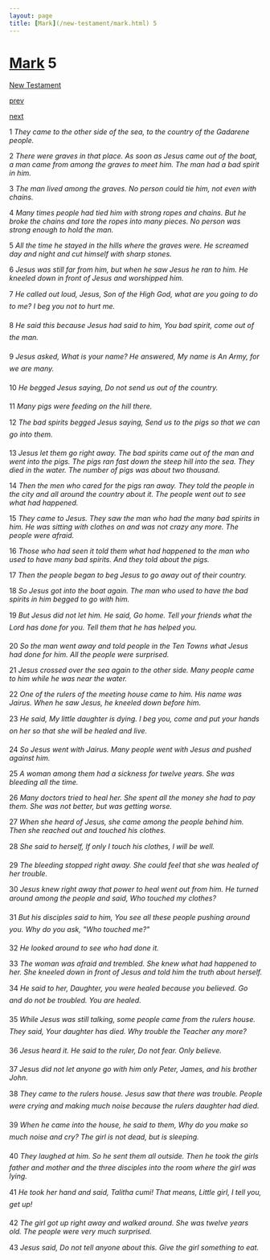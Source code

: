 ```yaml
---
layout: page
title: [Mark](/new-testament/mark.html) 5
---
```


# [Mark](/new-testament/mark.html) 5

[New Testament](/new-testament.html)


[prev](/new-testament/mark/mark-4.html)


[next](/new-testament/mark/mark-6.html)

1 _They came to the other side of the sea, to the country of the Gadarene people._

2 _There were graves in that place. As soon as Jesus came out of the boat, a man came from among the graves to meet him. The man had a bad spirit in him._

3 _The man lived among the graves. No person could tie him, not even with chains._

4 _Many times people had tied him with strong ropes and chains. But he broke the chains and tore the ropes into many pieces. No person was strong enough to hold the man._

5 _All the time he stayed in the hills where the graves were. He screamed day and night and cut himself with sharp stones._

6 _Jesus was still far from him, but when he saw Jesus he ran to him. He kneeled down in front of Jesus and worshipped him._

7 _He called out loud, Jesus, Son of the High God, what are you going to do to me? I beg you not to hurt me._

8 _He said this because Jesus had said to him, You bad spirit, come out of the man._

9 _Jesus asked, What is your name? He answered, My name is An Army, for we are many._

10 _He begged Jesus saying, Do not send us out of the country._

11 _Many pigs were feeding on the hill there._

12 _The bad spirits begged Jesus saying, Send us to the pigs so that we can go into them._

13 _Jesus let them go right away. The bad spirits came out of the man and went into the pigs.  The pigs ran fast down the steep hill into the sea. They died in the water. The number of pigs was about two thousand._

14 _Then the men who cared for the pigs ran away. They told the people in the city and all around the country about it. The people went out to see what had happened._

15 _They came to Jesus. They saw the man who had the many bad spirits in him. He was sitting with clothes on and was not crazy any more. The people were afraid._

16 _Those who had seen it told them what had happened to the man who used to have many bad spirits. And they told about the pigs._

17 _Then the people began to beg Jesus to go away out of their country._

18 _So Jesus got into the boat again. The man who used to have the bad spirits in him begged to go with him._

19 _But Jesus did not let him. He said, Go home. Tell your friends what the Lord has done for you. Tell them that he has helped you._

20 _So the man went away and told people in the Ten Towns what Jesus had done for him.  All the people were surprised._

21 _Jesus crossed over the sea again to the other side. Many people came to him while he was near the water._

22 _One of the rulers of the meeting house came to him. His name was Jairus. When he saw Jesus, he kneeled down before him._

23 _He said, My little daughter is dying. I beg you, come and put your hands on her so that she will be healed and live._

24 _So Jesus went with Jairus. Many people went with Jesus and pushed against him._

25 _A woman among them had a sickness for twelve years. She was bleeding all the time._

26 _Many doctors tried to heal her. She spent all the money she had to pay them. She was not better, but was getting worse._

27 _When she heard of Jesus, she came among the people behind him. Then she reached out and touched his clothes._

28 _She said to herself, If only I touch his clothes, I will be well._

29 _The bleeding stopped right away. She could feel that she was healed of her trouble._

30 _Jesus knew right away that power to heal went out from him. He turned around among the people and said, Who touched my clothes?_

31 _But his disciples said to him, You see all these people pushing around you. Why do you ask, "Who touched me?" _

32 _He looked around to see who had done it._

33 _The woman was afraid and trembled. She knew what had happened to her. She kneeled down in front of Jesus and told him the truth about herself._

34 _He said to her, Daughter, you were healed because you believed. Go and do not be troubled. You are healed._

35 _While Jesus was still talking, some people came from the rulers house. They said, Your daughter has died. Why trouble the Teacher any more?_

36 _Jesus heard it. He said to the ruler, Do not fear. Only believe._

37 _Jesus did not let anyone go with him only Peter, James, and his brother John._

38 _They came to the rulers house. Jesus saw that there was trouble. People were crying and making much noise because the rulers daughter had died._

39 _When he came into the house, he said to them, Why do you make so much noise and cry? The girl is not dead, but is sleeping._

40 _They laughed at him. So he sent them all outside. Then he took the girls father and mother and the three disciples into the room where the girl was lying._

41 _He took her hand and said, Talitha cumi! That means, Little girl, I tell you, get up!_

42 _The girl got up right away and walked around. She was twelve years old. The people were very much surprised._

43 _Jesus said, Do not tell anyone about this. Give the girl something to eat._

